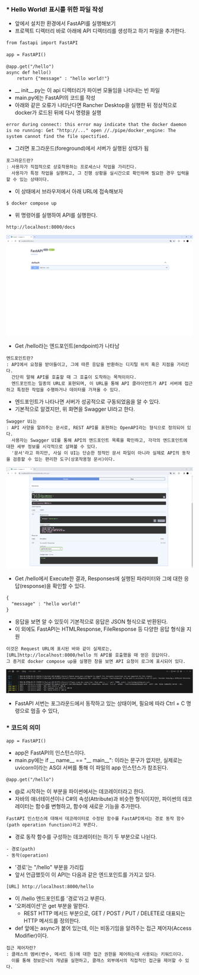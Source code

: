 ### * Hello World! 표시를 위한 파일 작성
- 앞에서 설치한 환경에서 FastAPI를 실행해보기
- 프로젝트 디렉터리 바로 아래에 API 디렉터리를 생성하고 하기 파일을 추가한다.
```
from fastapi import FastAPI

app = FastAPI()

@app.get("/hello")
async def hello()
    return {"message" : "hello world!"}
```
- __ init__.py는 이 api 디렉터리가 파이썬 모듈임을 나타내는 빈 파일
- main.py에는 FastAPI의 코드를 작성
- 아래와 같은 오류가 나타난다면 Rancher Desktop을 실행한 뒤 정상적으로 docker가 로드된 뒤에 다시 명령을 실행
```
error during connect: this error may indicate that the docker daemon is no running: Get "http://..." open //./pipe/docker_engine: The system cannot find the file spectified.
```
- 그러면 포그라운드(foreground)에서 서버가 실행된 상태가 됨
```
포그라운드란?
: 사용자가 직접적으로 상호작용하는 프로세스나 작업을 가리킨다.
  사용자가 특정 작업을 실행하고, 그 진행 상황을 실시간으로 확인하며 필요한 경우 입력을 할 수 있는 상태이다.
```
- 이 상태에서 브라우저에서 아래 URL에 접속해보자
```
$ docker compose up
```
- 위 명령어를 실행하여 API를 실행한다.
```
http://localhost:8000/docs
```
![alt text](image-3.png)
- Get /hello라는 엔드포인트(endpoint)가 나타남
```
엔드포인트란?
: API에서 요청을 받아들이고, 그에 따른 응답을 반환하는 디지털 위치 혹은 지점을 가리킨다.
  간단히 말해 API를 호출할 때 그 호출이 도착하는 목적이이다.
  엔드포인트는 일종의 URL로 표현되며, 이 URL을 통해 API 클라이언트가 API 서버에 접근하고 특정한 작업을 수행하거나 데이터를 가져올 수 있다.
```
- 엔드포인트가 나타나면 서버가 성공적으로 구동되었음을 알 수 있다.
- 기본적으로 알겠지만, 위 화면을 Swagger UI라고 한다.
```
Swagger Ui는
: API 사양을 알려주는 문서로, REST API를 표현하는 OpenAPI라는 형식으로 정의되어 있다.
  사용자는 Swagger UI를 통해 API의 엔드포인트 목록을 확인하고, 각각의 엔드포인트에 대한 세부 정보를 시각적으로 살펴볼 수 있다.
  '문서'라고 하지만, 사실 이 UI는 단순한 정적인 문서 파일이 아니라 실제로 API의 동작을 검증할 수 있는 편리한 도구(상포작용형 문서)이다.
```
![alt text](image-4.png)
- Get /hello에서 Execute한 결과, Responses에 실행된 파라미터와 그에 대한 응답(response)을 확인할 수 있다.
```
{
  "message" : "hello world!"
}
```
- 응답을 보면 알 수 있듯이 기본적으로 응답은 JSON 형식으로 반환된다.
- 이 외에도 FastAPI는 HTMLResponse, FileResponse 등 다양한 응답 형식을 지원
```
이것은 Request URL에 표시된 바와 같이 실제로는, [URL]http://localhost:8000/hello 의 API를 호출했을 때 얻은 응답이다.
그 증거로 docker compose up을 실행한 창을 보면 API 요청이 로그에 표시되어 있다.
```
![alt text](image-5.png)
- FastAPI 서번는 포그라운드에서 동작하고 있는 상태이며, 필요에 따라 Ctrl + C 명령으로 멈출 수 있다,

### * 코드의 의미
```
app = FastAPI()
```
- app은 FastAPI의 인스턴스이다.
- main.py에는 if __ name__ == "__ main__": 이라는 문구가 없지만, 실제로는 uvicorn이라는 ASGI 서버를 통해 이 파일의 app 인스턴스가 참조된다.
```
@app.get("/hello")
```
- @로 시작하는 이 부분을 파이썬에서는 데코레이터라고 한다.
- 자바의 애너테이션이나 C#의 속성(Attribute)과 비슷한 형식이지만, 파이썬의 데코레이터는 함수를 변형하고, 함수에 새로운 기능을 추가한다.
```
FastAPI 인스턴스에 대해서 데코레이터로 수정된 함수를 FastAPI에서는 경로 동작 함수(path operation function)라고 부른다.
```
- 경로 동작 함수를 구성하는 데코레이터는 하기 두 부분으로 나뉜다.
```
- 경로(path)
- 동작(operation)
```
- '경로'는 "/hello" 부분을 가리킴
- 앞서 언급했듯이 이 API는 다음과 같은 엔드포인트를 가지고 있다.
```
[URL] http://localhost:8000/hello
```
- 이 /hello 엔드포인트를 '경로'라고 부른다.
- '오퍼레이션'은 get 부분을 말한다.
  - REST HTTP 메서드 부분으로, GET / POST / PUT / DELETE로 대표되는 HTTP 메서드를 정의한다.
- def 앞에는 async가 붙어 있는데, 이는 비동기임을 알려주는 접근 제어자(Access Modifier)이다.
```
접근 제어자란?
: 클래스의 멤버(변수, 메서드 등)에 대한 접근 권한을 제어하는데 사용되는 키워드이다.
  이를 통해 정보은닉의 개념을 실현하고, 클래스 외부에서의 직접적인 접근을 제어할 수 있다.
```